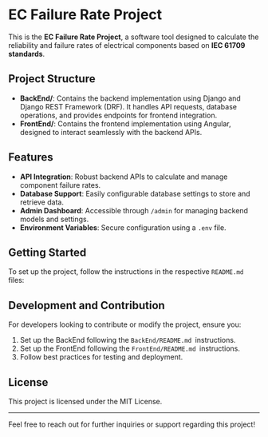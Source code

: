 # EC Failure Rate Project

This is the **EC Failure Rate Project**, a software tool designed to calculate the reliability and failure rates of electrical components based on **IEC 61709 standards**.

## Project Structure

- **BackEnd/**: Contains the backend implementation using Django and Django REST Framework (DRF). It handles API requests, database operations, and provides endpoints for frontend integration.
- **FrontEnd/**: Contains the frontend implementation using Angular, designed to interact seamlessly with the backend APIs.

## Features

- **API Integration**: Robust backend APIs to calculate and manage component failure rates.
- **Database Support**: Easily configurable database settings to store and retrieve data.
- **Admin Dashboard**: Accessible through `/admin` for managing backend models and settings.
- **Environment Variables**: Secure configuration using a `.env` file.

## Getting Started

To set up the project, follow the instructions in the respective `README.md` files:

## Development and Contribution

For developers looking to contribute or modify the project, ensure you:

1. Set up the BackEnd following the `BackEnd/README.md `instructions.
2. Set up the FrontEnd following the `FrontEnd/README.md `instructions.
3. Follow best practices for testing and deployment.

## License

This project is licensed under the MIT License.

---

Feel free to reach out for further inquiries or support regarding this project!
